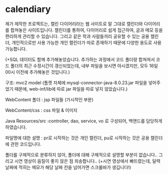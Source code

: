 # calendiary

제가 제작한 프로젝트는, 캘린 다이어리라는 웹 사이트로
말 그대로 캘린더와 다이어리를 합쳐놓은 사이트입니다.
캘린더를 통하여, 다이어리로 쉽게 접근하여,
글과 메모 등을 편리하게 관리할 수 있습니다.
그리고 같은 학과 사람들끼리 공유할 수 있는 공용 캘린더,
개인적으로만 사용 가능한 개인 캘린더가 따로 존재하기 때문에
다양한 용도로 사용 가능합니다.

(+SQL 데이터도 함께 추가해놓았습니다. 추가하는 과정에서 코드 폴더랑 합쳐져서 코드 폴더의 최근 수정시간이 갱신되었는데,
내부 파일을 보시면 아시겠지만, 모두 16일 00시 이전에 추가해놓은 것입니다.)

구조: mvc2 model
(톰캣 자체에 mysql-connector-java-8.0.23.jar 파일을 넣어주었기 때문에, web-inf/lib에 따로 jar 파일을 따로 넣지 않았습니다.)

WebContent 폴더
: jsp 파일들 (가시적인 부분)

WebContent/css
: css 파일 & 이미지

Java Resources/src
:controller, dao, service, vo 로 구성되어, 백앤드를 담당하게 하였습니다.

파일명에 대한 설명 : pr로 시작하는 것은 개인 캘린더, pu로 시작하는 것은 공용 캘린더에 관한 코드입니다.

폴더를 구체적으로 분류하지 않아, 폴더에 대해 구체적으로 설명할 부분이 없습니다..
그리고 시연 영상이 음질이 좋지 않은 점 죄송합니다..
(+시연 영상에서 빠뜨렸는데, 달력 날짜에 적히는 메모가 해당 날짜 칸을 넘어가면 스크롤바가 생깁니다!)
